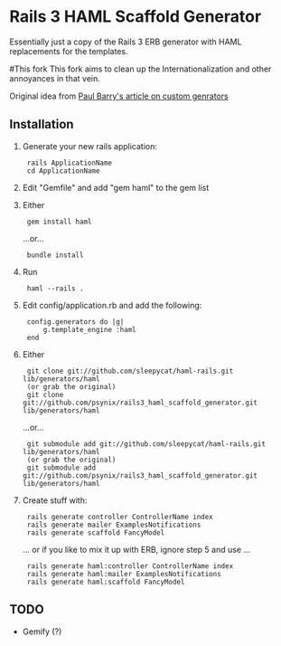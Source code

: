 # Rails 3 HAML Scaffold Generator

Essentially just a copy of the Rails 3 ERB generator with HAML replacements for the templates. 

#This fork
This fork aims to clean up the Internationalization and other annoyances in that vein.


Original idea from [Paul Barry's article on custom genrators][OriginalIdea]

## Installation

1. Generate your new rails application:

        rails ApplicationName
        cd ApplicationName

2. Edit "Gemfile" and add "gem haml" to the gem list
3. Either

        gem install haml

    ...or...

        bundle install

4. Run

        haml --rails .
        
5. Edit config/application.rb and add the following:

        config.generators do |g|
            g.template_engine :haml
        end


6. Either 

        git clone git://github.com/sleepycat/haml-rails.git lib/generators/haml
        (or grab the original)
        git clone git://github.com/psynix/rails3_haml_scaffold_generator.git lib/generators/haml

    ...or...

        git submodule add git://github.com/sleepycat/haml-rails.git lib/generators/haml
        (or grab the original)
        git submodule add git://github.com/psynix/rails3_haml_scaffold_generator.git lib/generators/haml
  
7. Create stuff with:

        rails generate controller ControllerName index
        rails generate mailer ExamplesNotifications
        rails generate scaffold FancyModel
    
    ... or if you like to mix it up with ERB, ignore step 5 and use ...

        rails generate haml:controller ControllerName index
        rails generate haml:mailer ExamplesNotifications
        rails generate haml:scaffold FancyModel

## TODO

* Gemify (?)

[OriginalIdea]: http://paulbarry.com/articles/2010/01/13/customizing-generators-in-rails-3

